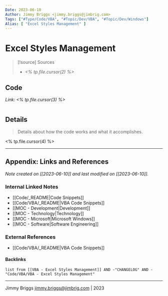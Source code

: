 ```yaml
---
Date: 2023-06-10
Author: Jimmy Briggs <jimmy.briggs@jimbrig.com>
Tags: ["#Type/Code/VBA", "#Topic/Dev/VBA", "#Topic/Dev/Windows"]
Alias: [ "Excel Styles Management" ]
---
```




# Excel Styles Management

> [!source] Sources
> - *<% tp.file.cursor(2) %>*

<!-- TOC -->

## Code

*Link: <% tp.file.cursor(3) %>*

```vba

```

## Details

> Details about how the code works and what it accomplishes.

<% tp.file.cursor(4) %>


***

## Appendix: Links and References

*Note created on [[2023-06-10]] and last modified on [[2023-06-10]].*

### Internal Linked Notes

- [[Code/_README|Code Snippets]]
- [[Code/VBA/_README|VBA Code Snippets]]
- [[MOC - Development|Development]]
- [[MOC - Technology|Technology]]
- [[MOC - Microsoft|Microsoft Windows]]
- [[MOC - Software|Software Engineering]]

### External References

- [[Code/VBA/_README|VBA Code Snippets]]

#### Backlinks

```dataview
list from [[VBA - Excel Styles Management]] AND -"CHANGELOG" AND -"Code/VBA/VBA - Excel Styles Management"
```


***

Jimmy Briggs <jimmy.briggs@jimbrig.com> | 2023

